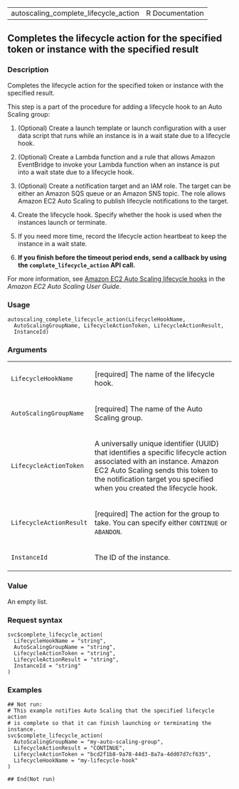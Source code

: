 <table style="width: 100%;">
<tbody>
<tr class="odd">
<td>autoscaling_complete_lifecycle_action</td>
<td style="text-align: right;">R Documentation</td>
</tr>
</tbody>
</table>

## Completes the lifecycle action for the specified token or instance with the specified result

### Description

Completes the lifecycle action for the specified token or instance with
the specified result.

This step is a part of the procedure for adding a lifecycle hook to an
Auto Scaling group:

1.  (Optional) Create a launch template or launch configuration with a
    user data script that runs while an instance is in a wait state due
    to a lifecycle hook.

2.  (Optional) Create a Lambda function and a rule that allows Amazon
    EventBridge to invoke your Lambda function when an instance is put
    into a wait state due to a lifecycle hook.

3.  (Optional) Create a notification target and an IAM role. The target
    can be either an Amazon SQS queue or an Amazon SNS topic. The role
    allows Amazon EC2 Auto Scaling to publish lifecycle notifications to
    the target.

4.  Create the lifecycle hook. Specify whether the hook is used when the
    instances launch or terminate.

5.  If you need more time, record the lifecycle action heartbeat to keep
    the instance in a wait state.

6.  **If you finish before the timeout period ends, send a callback by
    using the `complete_lifecycle_action` API call.**

For more information, see [Amazon EC2 Auto Scaling lifecycle
hooks](https://docs.aws.amazon.com/autoscaling/ec2/userguide/lifecycle-hooks.html)
in the *Amazon EC2 Auto Scaling User Guide*.

### Usage

    autoscaling_complete_lifecycle_action(LifecycleHookName,
      AutoScalingGroupName, LifecycleActionToken, LifecycleActionResult,
      InstanceId)

### Arguments

<table>
<colgroup>
<col style="width: 35%" />
<col style="width: 65%" />
</colgroup>
<tbody>
<tr class="odd">
<td><code
id="autoscaling_complete_lifecycle_action_:_LifecycleHookName">LifecycleHookName</code></td>
<td><p>[required] The name of the lifecycle hook.</p></td>
</tr>
<tr class="even">
<td><code
id="autoscaling_complete_lifecycle_action_:_AutoScalingGroupName">AutoScalingGroupName</code></td>
<td><p>[required] The name of the Auto Scaling group.</p></td>
</tr>
<tr class="odd">
<td><code
id="autoscaling_complete_lifecycle_action_:_LifecycleActionToken">LifecycleActionToken</code></td>
<td><p>A universally unique identifier (UUID) that identifies a specific
lifecycle action associated with an instance. Amazon EC2 Auto Scaling
sends this token to the notification target you specified when you
created the lifecycle hook.</p></td>
</tr>
<tr class="even">
<td><code
id="autoscaling_complete_lifecycle_action_:_LifecycleActionResult">LifecycleActionResult</code></td>
<td><p>[required] The action for the group to take. You can specify
either <code>CONTINUE</code> or <code>ABANDON</code>.</p></td>
</tr>
<tr class="odd">
<td><code
id="autoscaling_complete_lifecycle_action_:_InstanceId">InstanceId</code></td>
<td><p>The ID of the instance.</p></td>
</tr>
</tbody>
</table>

### Value

An empty list.

### Request syntax

    svc$complete_lifecycle_action(
      LifecycleHookName = "string",
      AutoScalingGroupName = "string",
      LifecycleActionToken = "string",
      LifecycleActionResult = "string",
      InstanceId = "string"
    )

### Examples

    ## Not run: 
    # This example notifies Auto Scaling that the specified lifecycle action
    # is complete so that it can finish launching or terminating the instance.
    svc$complete_lifecycle_action(
      AutoScalingGroupName = "my-auto-scaling-group",
      LifecycleActionResult = "CONTINUE",
      LifecycleActionToken = "bcd2f1b8-9a78-44d3-8a7a-4dd07d7cf635",
      LifecycleHookName = "my-lifecycle-hook"
    )

    ## End(Not run)
